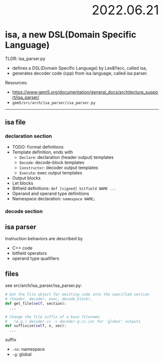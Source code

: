 <div style="text-align:right; font-size:3em;">2022.06.21</div>

# isa, a new DSL(Domain Specific Language)

TLDR: isa_parser.py

* defines a DSL(Domain Specific Language) by Lex&Yacc, called isa,
* generates decoder code (cpp) from isa language, called isa parser.

Resources:

* https://www.gem5.org/documentation/general_docs/architecture_support/isa_parser/
* `gem5/src/arch/isa_parser/isa_parser.py`

---

## isa file

### declaration section

* TODO: Format definitions
* Template definition, ends with
  * `Declare`: declaration (header output) templates
  * `Decode`: decode-block templates
  * `Constructor`: decoder output templates
  * `Execute`: exec output templates
* Output blocks
* Let blocks
* Bitfield definitions: `def [signed] bitfield NAME ...`
* Operand and operand type definitions
* Namespace declaration: `namespace NAME;`

### decode section

## isa parser

Instruction behaviors are described by

* C++ code
* bitfield operators
* operand type qualifiers

## files

see src/arch/isa_parser/isa_parser.py:

```python
# Get the file object for emitting code into the specified section
# (header, decoder, exec, decode_block).
def get_file(self, section):
  ...

# Change the file suffix of a base filename:
#   (e.g.) decoder.cc -> decoder-g.cc.inc for 'global' outputs
def suffixize(self, s, sec):
  ...
```

suffix

* `-ns`: namespace
* `-g`: global
